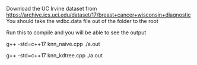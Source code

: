 Download the UC Irvine dataset from https://archive.ics.uci.edu/dataset/17/breast+cancer+wisconsin+diagnostic 
You should take the wdbc.data file out of the folder to the root

Run this to compile and you will be able to see the output

g++ -std=c++17 knn_naive.cpp
./a.out

g++ -std=c++17 knn_kdtree.cpp
./a.out

